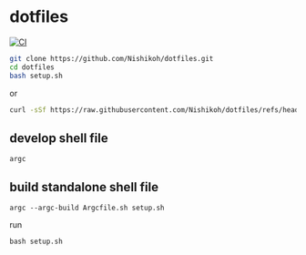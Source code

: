 # dotfiles
[![CI](https://github.com/Nishikoh/dotfiles/actions/workflows/setup.yml/badge.svg?branch=master)](https://github.com/Nishikoh/dotfiles/actions/workflows/setup.yml)

```sh
git clone https://github.com/Nishikoh/dotfiles.git
cd dotfiles
bash setup.sh
```

or 

```sh
curl -sSf https://raw.githubusercontent.com/Nishikoh/dotfiles/refs/heads/master/setup.sh | bash -s -- lazy-setup
```

## develop shell file


```
argc
```

## build standalone shell file

```
argc --argc-build Argcfile.sh setup.sh
```

run 
```
bash setup.sh
```

